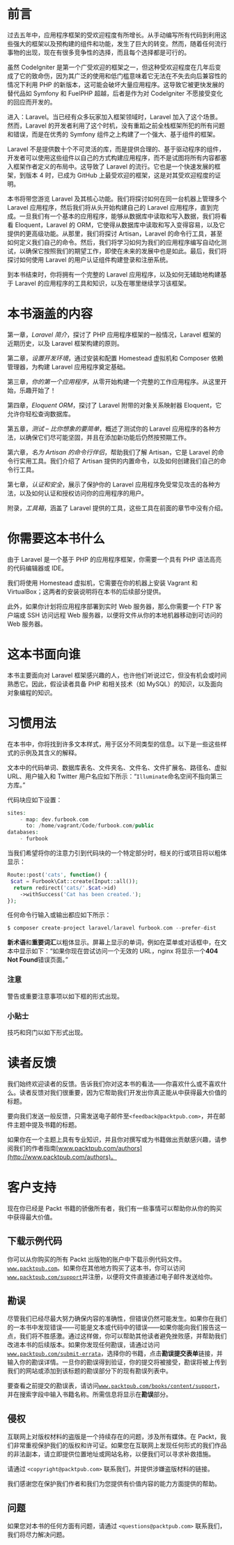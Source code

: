 # 前言

过去五年中，应用程序框架的受欢迎程度有所增长。从手动编写所有代码到利用这些强大的框架以及预构建的组件和功能，发生了巨大的转变。然而，随着任何流行事物的出现，现在有很多竞争性的选择，而且每个选择都是可行的。

虽然 CodeIgniter 是第一个广受欢迎的框架之一，但这种受欢迎程度在几年后变成了它的致命伤，因为其广泛的使用和低门槛意味着它无法在不失去向后兼容性的情况下利用 PHP 的新版本，这可能会破坏大量应用程序。这导致它被更快发展的替代品如 Symfony 和 FuelPHP 超越，后者是作为对 CodeIgniter 不愿接受变化的回应而开发的。

进入：Laravel。当已经有众多玩家加入框架领域时，Laravel 加入了这个场景。然而，Laravel 的开发者利用了这个时机，没有重蹈之前全栈框架所犯的所有问题和错误，而是在优秀的 Symfony 组件之上构建了一个强大、基于组件的框架。

Laravel 不是提供数十个不可灵活的库，而是提供合理的、基于驱动程序的组件，开发者可以使用这些组件以自己的方式构建应用程序，而不是试图将所有内容都塞入框架作者定义的布局中。这导致了 Laravel 的流行。它也是一个快速发展的框架，到版本 4 时，已成为 GitHub 上最受欢迎的框架，这是对其受欢迎程度的证明。

本书将带您游览 Laravel 及其核心功能。我们将探讨如何在同一台机器上管理多个 Laravel 应用程序，然后我们将从头开始构建自己的 Laravel 应用程序，直到完成。一旦我们有一个基本的应用程序，能够从数据库中读取和写入数据，我们将看看 Eloquent，Laravel 的 ORM，它使得从数据库中读取和写入变得容易，以及它提供的更高级功能。从那里，我们将探讨 Artisan，Laravel 的命令行工具，甚至如何定义我们自己的命令。然后，我们将学习如何为我们的应用程序编写自动化测试，以确保它按照我们的期望工作，即使在未来的发展中也是如此。最后，我们将探讨如何使用 Laravel 的用户认证组件构建登录和注册系统。

到本书结束时，你将拥有一个完整的 Laravel 应用程序，以及如何无辅助地构建基于 Laravel 的应用程序的工具和知识，以及在哪里继续学习该框架。

# 本书涵盖的内容

第一章，*Laravel 简介*，探讨了 PHP 应用程序框架的一般情况，Laravel 框架的近期历史，以及 Laravel 框架构建的原则。

第二章，*设置开发环境*，通过安装和配置 Homestead 虚拟机和 Composer 依赖管理器，为构建 Laravel 应用程序奠定基础。

第三章，*你的第一个应用程序*，从零开始构建一个完整的工作应用程序。从这里开始，乐趣开始了！

第四章，*Eloquent ORM*，探讨了 Laravel 附带的对象关系映射器 Eloquent，它允许你轻松查询数据库。

第五章，*测试 – 比你想象的要简单*，概述了测试你的 Laravel 应用程序的各种方法，以确保它们尽可能坚固，并且在添加新功能后仍然按预期工作。

第六章，*名为 Artisan 的命令行伴侣*，帮助我们了解 Artisan，它是 Laravel 的命令行实用工具。我们介绍了 Artisan 提供的内置命令，以及如何创建我们自己的命令行工具。

第七章，*认证和安全*，展示了保护你的 Laravel 应用程序免受常见攻击的各种方法，以及如何认证和授权访问你的应用程序的用户。

附录，*工具箱*，涵盖了 Laravel 提供的工具，这些工具在前面的章节中没有介绍。

# 你需要这本书什么

由于 Laravel 是一个基于 PHP 的应用程序框架，你需要一个具有 PHP 语法高亮的代码编辑器或 IDE。

我们将使用 Homestead 虚拟机，它需要在你的机器上安装 Vagrant 和 VirtualBox；这两者的安装说明将在本书的后续部分提供。

此外，如果你计划将应用程序部署到实时 Web 服务器，那么你需要一个 FTP 客户端或 SSH 访问远程 Web 服务器，以便将文件从你的本地机器移动到可访问的 Web 服务器。

# 这本书面向谁

本书主要面向对 Laravel 框架感兴趣的人，也许他们听说过它，但没有机会或时间熟悉它。因此，假设读者具备 PHP 和相关技术（如 MySQL）的知识，以及面向对象编程的知识。

# 习惯用法

在本书中，你将找到许多文本样式，用于区分不同类型的信息。以下是一些这些样式的示例及其含义的解释。

文本中的代码单词、数据库表名、文件夹名、文件名、文件扩展名、路径名、虚拟 URL、用户输入和 Twitter 用户名应如下所示：“`Illuminate`命名空间不指向第三方库。”

代码块应如下设置：

```php
sites:
    - map: dev.furbook.com
      to: /home/vagrant/Code/furbook.com/public
databases:
    - furbook
```

当我们希望将你的注意力引到代码块的一个特定部分时，相关的行或项目将以粗体显示：

```php
Route::post('cats', function() {
 $cat = Furbook\Cat::create(Input::all());
  return redirect('cats/'.$cat->id)
    ->withSuccess('Cat has been created.');
});
```

任何命令行输入或输出都应如下所示：

```php
$ composer create-project laravel/laravel furbook.com --prefer-dist

```

**新术语**和**重要词汇**以粗体显示。屏幕上显示的单词，例如在菜单或对话框中，在文本中显示如下：“如果你现在尝试访问一个无效的 URL，nginx 将显示一个**404 Not Found**错误页面。”

### 注意

警告或重要注意事项以如下框的形式出现。

### 小贴士

技巧和窍门以如下形式出现。

# 读者反馈

我们始终欢迎读者的反馈。告诉我们你对这本书的看法——你喜欢什么或不喜欢什么。读者反馈对我们很重要，因为它帮助我们开发出你真正能从中获得最大价值的标题。

要向我们发送一般反馈，只需发送电子邮件至`<feedback@packtpub.com>`，并在邮件主题中提及书籍的标题。

如果你在一个主题上具有专业知识，并且你对撰写或为书籍做出贡献感兴趣，请参阅我们的作者指南[www.packtpub.com/authors](http://www.packtpub.com/authors)。

# 客户支持

现在你已经是 Packt 书籍的骄傲所有者，我们有一些事情可以帮助你从你的购买中获得最大价值。

## 下载示例代码

你可以从你购买的所有 Packt 出版物的账户中下载示例代码文件。[`www.packtpub.com`](http://www.packtpub.com)。如果你在其他地方购买了这本书，你可以访问[`www.packtpub.com/support`](http://www.packtpub.com/support)并注册，以便将文件直接通过电子邮件发送给你。

## 勘误

尽管我们已经尽最大努力确保内容的准确性，但错误仍然可能发生。如果你在我们的一本书中发现错误——可能是文本或代码中的错误——如果你能向我们报告这一点，我们将不胜感激。通过这样做，你可以帮助其他读者避免挫败感，并帮助我们改进本书的后续版本。如果你发现任何勘误，请通过访问[`www.packtpub.com/submit-errata`](http://www.packtpub.com/submit-errata)，选择你的书籍，点击**勘误提交表单**链接，并输入你的勘误详情。一旦你的勘误得到验证，你的提交将被接受，勘误将被上传到我们的网站或添加到该标题的勘误部分下的现有勘误列表中。

要查看之前提交的勘误表，请访问[`www.packtpub.com/books/content/support`](https://www.packtpub.com/books/content/support)，并在搜索字段中输入书籍名称。所需信息将显示在**勘误**部分。

## 侵权

互联网上对版权材料的盗版是一个持续存在的问题，涉及所有媒体。在 Packt，我们非常重视保护我们的版权和许可证。如果您在互联网上发现任何形式的我们作品的非法副本，请立即提供位置地址或网站名称，以便我们可以寻求补救措施。

请通过 `<copyright@packtpub.com>` 联系我们，并提供涉嫌盗版材料的链接。

我们感谢您在保护我们作者和我们为您提供有价值内容的能力方面提供的帮助。

## 问题

如果您对本书的任何方面有问题，请通过 `<questions@packtpub.com>` 联系我们，我们将尽力解决问题。
